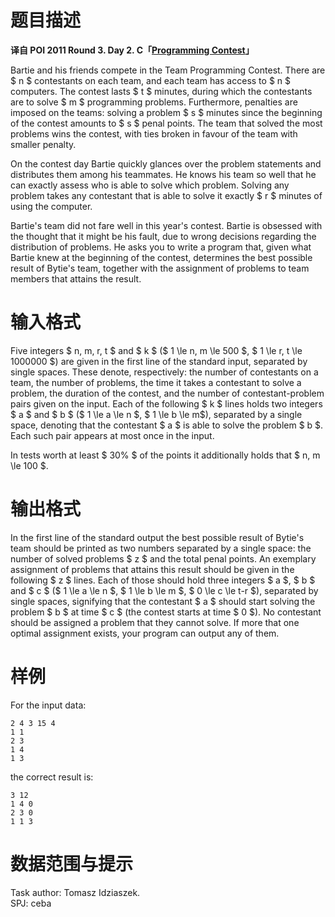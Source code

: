 
# 题目描述

**译自 POI 2011 Round 3. Day 2. C「[Programming Contest](https://szkopul.edu.pl/problemset/problem/VwDLJhYqi1z_sZrb2NyfvQ5e/site/?key=statement)」**

Bartie and his friends compete in the Team Programming Contest. There are $ n $ contestants on each team, and each team has access to $ n $ computers. The contest lasts $ t $ minutes, during which the contestants are to solve $ m $ programming problems. Furthermore, penalties are imposed on the teams: solving a problem $ s $ minutes since the beginning of the contest amounts to $ s $ penal points. The team that solved the most problems wins the contest, with ties broken in favour of the team with smaller penalty.

On the contest day Bartie quickly glances over the problem statements and distributes them among his teammates. He knows his team so well that he can exactly assess who is able to solve which problem. Solving any problem takes any contestant that is able to solve it exactly $ r $ minutes of using the computer.

Bartie's team did not fare well in this year's contest. Bartie is obsessed with the thought that it might be his fault, due to wrong decisions regarding the distribution of problems. He asks you to write a program that, given what Bartie knew at the beginning of the contest, determines the best possible result of Bytie's team, together with the assignment of problems to team members that attains the result.

# 输入格式

Five integers $ n, m, r, t $ and $ k $ ($ 1 \le n, m \le 500 $, $ 1 \le r, t \le 1000000 $) are given in the first line of the standard input, separated by single spaces. These denote, respectively: the number of contestants on a team, the number of problems, the time it takes a contestant to solve a problem, the duration of the contest, and the number of contestant-problem pairs given on the input. Each of the following $ k $ lines holds two integers $ a $ and $ b $ ($ 1 \le a \le n $, $ 1 \le b \le m$), separated by a single space, denoting that the contestant $ a $ is able to solve the problem $ b $. Each such pair appears at most once in the input.

In tests worth at least $ 30\% $ of the points it additionally holds that $ n, m \le 100 $.


# 输出格式

In the first line of the standard output the best possible result of Bytie's team should be printed as two numbers separated by a single space: the number of solved problems $ z $ and the total penal points. An exemplary assignment of problems that attains this result should be given in the following $ z $ lines. Each of those should hold three integers $ a $, $ b $ and $ c $ ($ 1 \le a \le n $, $ 1 \le b \le m $, $ 0 \le c \le t-r $), separated by single spaces, signifying that the contestant $ a $ should start solving the problem $ b $ at time $ c $ (the contest starts at time $ 0 $). No contestant should be assigned a problem that they cannot solve. If more that one optimal assignment exists, your program can output any of them.


# 样例

For the input data:
```plain
2 4 3 15 4
1 1
2 3
1 4
1 3
```
the correct result is:
```plain
3 12
1 4 0
2 3 0
1 1 3
```

# 数据范围与提示

Task author: Tomasz Idziaszek.  
SPJ: ceba

